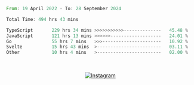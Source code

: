<!--START_SECTION:waka-->

```rust
From: 19 April 2022 - To: 28 September 2024

Total Time: 494 hrs 43 mins

TypeScript       229 hrs 34 mins >>>>>>>>>>>--------------   45.48 %
JavaScript       121 hrs 13 mins >>>>>>-------------------   24.01 %
Go               55 hrs 7 mins   >>>----------------------   10.92 %
Svelte           15 hrs 43 mins  >------------------------   03.11 %
Other            10 hrs 4 mins   >------------------------   02.00 %
```

<!--END_SECTION:waka-->


<!-- &nbsp;<div align="center">
  [![Spotify](https://supakorn-spotify.vercel.app/api/spotify?background_color=0d1117&border_color=ffffff)](https://open.spotify.com/user/314ljfgc3h2e3vrqtbm3tq35t5zq?si=f93b8de147494e3a)  
</div>
-->

&nbsp;<div align="center">
  [![Instagram](https://img.shields.io/badge/Instagram-E4405F?style=for-the-badge&logo=instagram&logoColor=white)](https://www.instagram.com/supakornigm/)
</div>


